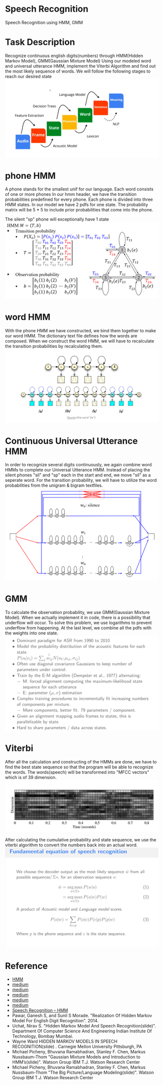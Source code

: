 # Speech Recognition
Speech Recognition using HMM, GMM

# Task Description
Recognize continuous english digits(numbers) through HMM(Hidden Markov Model), GMM(Gaussian Mixture Model)
Using our modeled word and universal utterance HMM, implement the Viterbi Algorithm and find out the most likely sequence of words.
We will follow the following stages to reach our desired state
![stages](/pictures/stages.png)

# phone HMM
A phone stands for the smallest unif for our language. Each word consists of one or more phones
In our hmm header, we have the transition probabilities predefined for every phone.
Each phone is divided into three HMM states. In our model we have 2 pdfs for one state.
The probability matrix will be 5 * 5 to include prior probabilities that come into the phone.

The silent "sp" phone will exceptionally have 1 state
![phones](/pictures/threeStateHMM.PNG)

# word HMM
With the phone HMM we have constructed, we bind them together to make our word HMM.
The dictionary text file defines how the words are composed.
When we construct the word HMM, we will have to recalculate the transition probabilities by recalculating them.
![wordHMM](/pictures/wordHMM.png)

# Continuous Universal Utterance HMM
In order to recognize several digits continuously, we again combine word HMMs to complete our Universal Utterance HMM.
Instead of placing the silent phones "sil" and "sp" each in the start and end, we move "sil" as a seperate word.
For the transition probability, we will have to utilize the word probabilities from the unigram & bigram textfiles.
![wordHMM](/pictures/continuousHMM.PNG)

# GMM
To calculate the observation probability, we use GMM(Gaussian Mixture Model).
When we actually implement it in code, there is a possibility that underflow will occur.
To solve this problem, we use logarithms to prevent underflow from happening.
At the last level, we combine all the pdfs with the weights into one state.
![GMM](/pictures/gmm.png)

# Viterbi
After all the calculation and constructing of the HMMs are done, we have to find the best state sequence so that the program will be able to recognize the words.
The words(speech) will be transformed into "MFCC vectors" which is of 39 dimension.
![mfcc](/pictures/mfcc.PNG)

After calculating the cumulative probability and state sequence, we use the viterbi algorithm to convert the numbers back into an actual word.
![viterbi](/pictures/viterbi.png)



# Reference
* [HMM](https://untitledtblog.tistory.com/97)
* [medium](https://medium.com/@jonathan_hui/speech-recognition-gmm-hmm-8bb5eff8b196)
* [medium](https://medium.com/@jonathan_hui/speech-recognition-acoustic-lexicon-language-model-aacac0462639)
* [medium](https://medium.com/@jonathan_hui/speech-recognition-asr-decoding-f152aebed779)
* [medium](https://medium.com/@jonathan_hui/speech-recognition-weighted-finite-state-transducers-wfst-a4ece08a89b7)
* [medium](https://medium.com/@jonathan_hui/speech-recognition-asr-model-training-90ed50d93615)
* [Speech Recognition – HMM](http://www.fit.vutbr.cz/~grezl/ZRE/lectures/09_hmm_en.pdf)
* Pawar, Ganesh S, and Sunil S Morade. "Realization Of Hidden Markov Model For English Digit Recognition". 2014.
* Uchat, Nirav S. "Hidden Markov Model And Speech Recognition(slide)". Department Of Computer Science And Engineering Indian Institute Of Technology, Bombay Mumbai.
* Wayne Ward HIDDEN MARKOV MODELS IN SPEECH RECOGNITION(slide) . Carnegie Mellon University Pittsburgh, PA
* Michael Picheny, Bhuvana Ramabhadran, Stanley F. Chen, Markus Nussbaum-Thom "Gaussian Mixture Models and Introduction to HMM’s(slide)". Watson Group IBM T.J. Watson Research Center
* Michael Picheny, Bhuvana Ramabhadran, Stanley F. Chen, Markus Nussbaum-Thom "The Big Picture/Language Modeling(slide)". Watson Group IBM T.J. Watson Research Center
